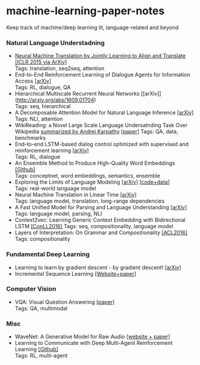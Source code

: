 # machine-learning-paper-notes
Keep track of machine/deep learning lit, language-related and beyond

### Natural Language Understadning 
* [Neural Machine Translation by Jointly Learning to Align and Translate](https://github.com/ilyaeck/machine-learning-paper-notes/blob/master/notes/joint-align-translate.md) [[ICLR 2015 via ArXiv]](https://arxiv.org/abs/1409.0473)<br>
Tags: translation, seq2seq, attention
* End-to-End Reinforcement Learning of Dialogue Agents for Information Access [[arXiv]](https://arxiv.org/abs/1609.00777) <br>
Tags: RL, dialogue, QA
* Hierarchical Multiscale Recurrent Neural Networks [[arXiv]] (http://arxiv.org/abs/1609.01704) <br>
  Tags: seq, hierarchical
* A Decomposable Attention Model for Natural Language Inference [[arXiv]](https://arxiv.org/abs/1606.01933) <br>
  Tags: NLI, attention
* WikiReading: a Novel Large Scale Language Undersatnding Task Over Wikipedia [summarized by Andrej Karpathy](https://github.com/karpathy/paper-notes/blob/master/wikireading.md) [[paper]](http://www.aclweb.org/anthology/P/P16/P16-1145.pdf)
  Tags: QA, data, benchmarks 
* End-to-end LSTM-based dialog control optimized with supervised and reinforcement learning [[arXiv]](https://arxiv.org/abs/1606.01269)<br>
  Tags: RL, dialogue
* An Ensemble Method to Produce High-Quality Word Embeddings [[Github]](https://github.com/LuminosoInsight/conceptnet-numberbatch)<br>
  Tags: conceptnet, word embeddings, semantics, ensemble
* Exploring the Limits of Language Modeling [[arXiv]](https://arxiv.org/abs/1602.02410) [[code+data]](https://github.com/tensorflow/models/tree/master/lm_1b) <br>
  Tags: real-world language model 
* Neural Machine Translation in Linear Time [[arXiv]](https://arxiv.org/abs/1610.10099) <br>
  Tags: language model, translation, long-range dependencies
* A Fast Unified Model for Parsing and Language Understanding [[arXiv]](http://arxiv.org/abs/1603.06021) <br>
  Tags: language model, parsing, NLI
* Context2vec: Learning Generic Context Embedding
with Bidirectional LSTM [[ConLL2016]](http://u.cs.biu.ac.il/~melamuo/publications/context2vec_conll16.pdf)
  Tags: seq, compositionality, language model 
* Layers of Interpretation: On Grammar and Compositionality [[ACL2016]](http://aclweb.org/anthology/W/W15/W15-0128.pdf) <br>
  Tags: compositionality


### Fundamental Deep Learning 
* Learning to learn by gradient descent - by gradient descent! [[arXiv]](https://arxiv.org/abs/1606.04474) <br> 
* Incremental Sequence Learning [[Website+paper]](https://edwin-de-jong.github.io/blog/isl/incremental-sequence-learning.html) <br>


### Computer Vision 
* VQA: Visual Question Answering [[paper]](http://visualqa.org/VQA_ICCV2015.pdf) <br>
  Tags: QA, multimodal 


### Misc 
* WaveNet: A Generative Model for Raw Audio [[website + paper]](https://deepmind.com/blog/wavenet-generative-model-raw-audio/)
* Learning to Communicate with Deep Multi-Agent Reinforcement Learning [[Github]](https://github.com/iassael/learning-to-communicate) <br>
  Tags: RL, multi-agent 
